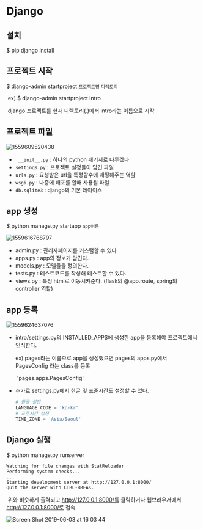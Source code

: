 # Django



## 설치

$  pip django install



## 프로젝트 시작

$ django-admin startproject `프로젝트명` `디렉토리`

​	ex) $ django-admin startproject intro .

​		django 프로젝트를 현재 디렉토리(.)에서 intro라는 이름으로 시작



## 프로젝트 파일

![1559609520438](assets/1559609520438.png)

- ` __init__.py`  : 하나의 python 패키지로 다루겠다
- `settings.py`  : 프로젝트 설정들이 담긴 파일
- `urls.py` 		: 요청받은 url을 특정함수에 매핑해주는 역할 
- `wsgi.py` 		: 나중에 배포를 할때 사용될 파일 
- `db.sqlite3`    : django의 기본 데이이스 



## app 생성

$ python manage.py startapp `app이름`

![1559616768797](assets/1559616768797.png)

- admin.py   : 관리자페이지를 커스텀할 수 있다
- apps.py     : app의 정보가 담긴다.
- models.py  : 모델들을 정의한다.
- tests.py      : 테스트코드를 작성해 테스트할 수 있다.
- views.py     : 특정 html로 이동시켜준다. (flask의 @app.route,  spring의 controller 역할)



## app 등록

![1559624637076](assets/1559624637076.png)

 - intro/settings.py의 INSTALLED_APPS에 생성한 app을 등록해야 프로젝트에서 인식한다.

   ex) pages라는 이름으로 app을 생성했으면 pages의 apps.py에서 PagesConfig 라는 class를 등록

   ​		'pages.apps.PagesConfig'

- 추가로 settings.py에서 한글 및 표준시간도 설정할 수 있다.

  ```python
  # 한글 설정
  LANGUAGE_CODE = 'ko-kr' 
  # 표준시간 설정
  TIME_ZONE = 'Asia/Seoul'
  ```



## Django 실행

$ python manage.py runserver

```
Watching for file changes with StatReloader
Performing system checks...
...
Starting development server at http://127.0.0.1:8000/
Quit the server with CTRL-BREAK.
```

​	위와 비슷하게 출력되고 http://127.0.0.1:8000/를 클릭하거나 웹브라우저에서 http://127.0.0.1:8000/로 접속

![Screen Shot 2019-06-03 at 16 03 44](assets/58782318-356ab200-8619-11e9-9110-9862f14ac2b3.png)



